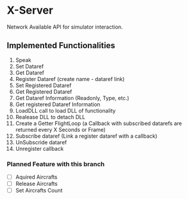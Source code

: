 # X-Server
Network Available API for simulator interaction.

## Implemented Functionalities

1. Speak
2. Set Dataref
3. Get Dataref
4. Register Dataref (create name - dataref link)
5. Set Registered Dataref
6. Get Registered Dataref
7. Get Dataref Information (Readonly, Type, etc.)
8. Get registered Dataref Information
9. LoadDLL call to load DLL of functionality
10. Realease DLL to detach DLL
11. Create a Getter FlightLoop (a Callback with subscribed datarefs are returned every X Seconds or Frame)
12. Subscribe dataref (Link a register dataref with a callback)
13. UnSubscride dataref
14. Unregister callback

### Planned Feature with this branch 

- [ ] Aquired Aircrafts
- [ ] Release Aircrafts
- [ ] Set Aircrafts Count
